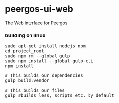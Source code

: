 # peergos-ui-web
The Web interface for Peergos

### building on linux

<pre>
sudo apt-get install nodejs npm
cd project_root
sudo npm rm --global gulp
sudo npm install --global gulp-cli
npm install

# This builds our dependencies
gulp build:vendor

# This builds our files
gulp #builds less, scripts etc. by default
</pre>
